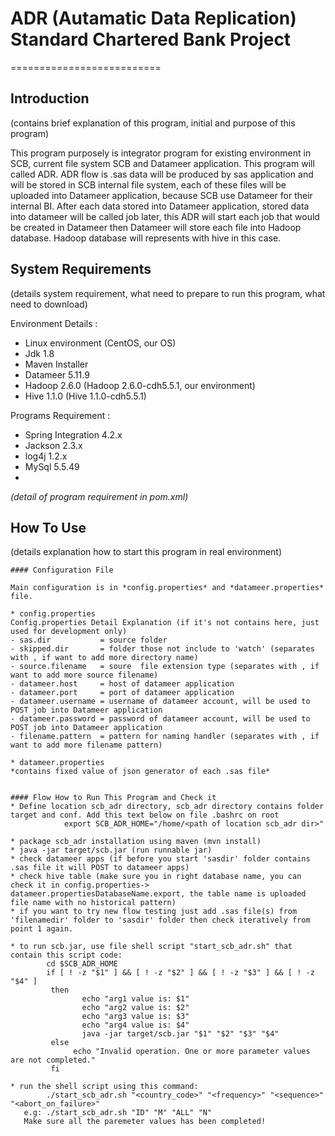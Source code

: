 # ADR (Autamatic Data Replication) Standard Chartered Bank Project
==========================

## Introduction
(contains brief explanation of this program, initial and purpose of this program)

This program purposely is integrator program for existing environment in SCB, current file system SCB and Datameer application. This program will called ADR. ADR flow is .sas data will be produced by sas application and will be stored in SCB internal file system, each of these files will be uploaded into Datameer application, because SCB use Datameer for their internal BI. After each data stored into Datameer application, stored data into datameer will be called job later, this ADR will start each job that would be created in Datameer then Datameer will store each file into Hadoop database. Hadoop database will represents with hive in this case.


## System Requirements
(details system requirement, what need to prepare to run this program, what need to download)

Environment Details :
* Linux environment (CentOS, our OS)
* Jdk 1.8
* Maven Installer
* Datameer 5.11.9
* Hadoop 2.6.0 (Hadoop 2.6.0-cdh5.5.1, our environment)
* Hive 1.1.0 (Hive 1.1.0-cdh5.5.1)

Programs Requirement :
* Spring Integration 4.2.x
* Jackson 2.3.x
* log4j 1.2.x
* MySql 5.5.49
* 
*(detail of program requirement in pom.xml)*


## How To Use
(details explanation how to start this program in real environment)

	#### Configuration File

	Main configuration is in *config.properties* and *datameer.properties* file.

	* config.properties
	Config.properties Detail Explanation (if it's not contains here, just used for development only)
	- sas.dir			= source folder
	- skipped.dir		= folder those not include to 'watch' (separates with , if want to add more directory name)
	- source.filename	= soure  file extension type (separates with , if want to add more source filename)
	- datameer.host		= host of datameer application
	- datameer.port 	= port of datameer application
	- datameer.username = username of datameer account, will be used to POST job into Datameer application
	- datameer.password = password of datameer account, will be used to POST job into Datameer application
	- filename.pattern	= pattern for naming handler (separates with , if want to add more filename pattern)

	* datameer.properties
	*contains fixed value of json generator of each .sas file*


	#### Flow How to Run This Program and Check it
    * Define location scb_adr directory, scb_adr directory contains folder target and conf. Add this text below on file .bashrc on root
    	        export SCB_ADR_HOME="/home/<path of location scb_adr dir>"

	* package scb_adr installation using maven (mvn install)
	* java -jar target/scb.jar (run runnable jar)
	* check datameer apps (if before you start 'sasdir' folder contains .sas file it will POST to datameer apps)
	* check hive table (make sure you in right database name, you can check it in config.properties-> datameer.propertiesDatabaseName.export, the table name is uploaded file name with no historical pattern)
	* if you want to try new flow testing just add .sas file(s) from 'filenamedir' folder to 'sasdir' folder then check iteratively from point 1 again.

	* to run scb.jar, use file shell script "start_scb_adr.sh" that contain this script code:
	        cd $SCB_ADR_HOME
            if [ ! -z "$1" ] && [ ! -z "$2" ] && [ ! -z "$3" ] && [ ! -z "$4" ]
             then
                    echo "arg1 value is: $1"
                    echo "arg2 value is: $2"
                    echo "arg3 value is: $3"
                    echo "arg4 value is: $4"
                    java -jar target/scb.jar "$1" "$2" "$3" "$4"
             else
                  echo "Invalid operation. One or more parameter values are not completed."
             fi

    * run the shell script using this command:
            ./start_scb_adr.sh "<country_code>" "<frequency>" "<sequence>" "<abort_on_failure>"
       e.g: ./start_scb_adr.sh "ID" "M" "ALL" "N"
       Make sure all the paremeter values has been completed!



